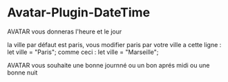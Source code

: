 # Avatar-Plugin-DateTime
 AVATAR vous donneras l'heure et le jour
 
 la ville par défaut est paris, vous modifier paris par votre ville a cette ligne : let ville = "Paris"; comme ceci : let ville = "Marseille";
 
 AVATAR vous souhaite une bonne journné ou un bon aprés midi ou une bonne nuit

